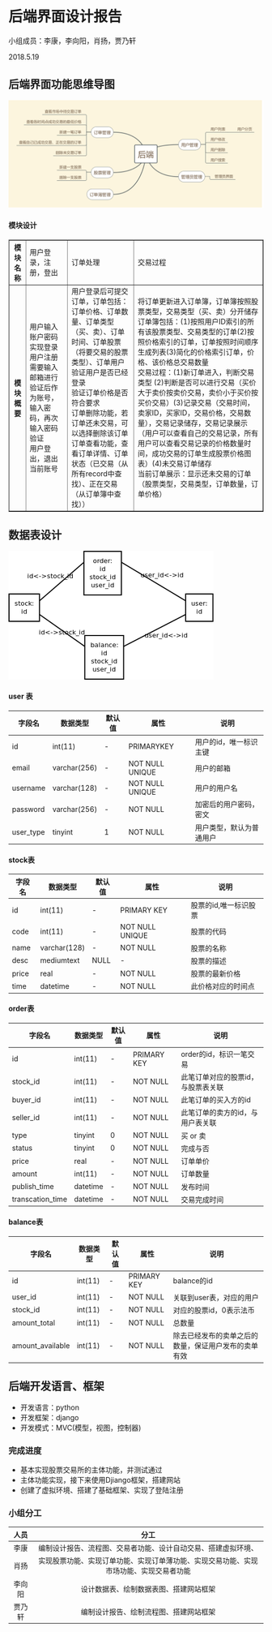 # 后端界面设计报告

小组成员：李康，李向阳，肖扬，贾乃轩

2018.5.19

## 后端界面功能思维导图
![后端](/FinTechExchange/Img/后端.png)
#### 模块设计
<center>
<table border='1'>
<tr>
<th>模块名称</th>
<td>用户登录，注册，登出</td>
<td>订单处理</td>
<td>交易过程</td>
</tr>
<tr>
<th>模块概要</th>

<td>
用户输入账户密码实现登录</br>
用户注册需要输入邮箱进行验证后作为账号，输入密码，再次输入密码验证</br>
用户登出，退出当前账号
</td>
<td>
用户登录后可提交订单，订单包括：订单价格、订单数量、订单类型（买、卖）、订单时间、订单股票（将要交易的股票类型）、订单用户</br>
验证用户是否已经登录</br>
验证订单价格是否符合要求</br>
订单删除功能，若订单还未交易，可以选择删除该订单</br>
订单查看功能，查看订单详情、订单状态（已交易（从所有record中查找）、正在交易（从订单簿中查找））
</td>
<td>
将订单更新进入订单簿，订单簿按照股票类型，交易类型（买、卖）分开储存</br>
订单簿包括：(1)按照用户ID索引的所有该股票类型、交易类型的订单(2)按照价格索引的订单，订单按照时间顺序生成列表(3)简化的价格索引订单，价格、该价格总交易数量</br>
交易过程：(1)新订单进入，判断交易类型 (2)判断是否可以进行交易（买价大于卖价按卖价交易，卖价小于买价按买价交易）(3)记录交易（交易时间，卖家ID，买家ID，交易价格，交易数量），交易记录储存，交易记录展示（用户可以查看自己的交易记录，所有用户可以查看交易记录的价格数量时间，成功交易的订单生成股票价格图表）(4)未交易订单储存</br>
当前订单展示：显示还未交易的订单（股票类型，交易类型，订单数量，订单价格）

</td>
</tr>
</table>
</center>


## 数据表设计
![db](/FinTechExchange/Img/db.png)
#### user 表

| 字段名    | 数据类型     | 默认值 | 属性            | 说明                     |
|-----------|--------------|--------|-----------------|--------------------------|
| id        | int(11)      | -      | PRIMARYKEY      | 用户的id，唯一标识主键   |
| email | varchar(256) | -      | NOT NULL UNIQUE | 用户的邮箱               |
| username  | varchar(128) | -      | NOT NULL UNIQUE | 用户的用户名             |
| password  | varchar(256) | -      | NOT NULL        | 加密后的用户密码，密文   |
| user_type | tinyint      | 1      | NOT NULL        | 用户类型，默认为普通用户 |

#### stock表

| 字段名 | 数据类型     | 默认值 | 属性            | 说明                  |
|--------|--------------|--------|-----------------|-----------------------|
| id     | int(11)      | -      | PRIMARY KEY     | 股票的id,唯一标识股票 |
| code   | int(11)      | -      | NOT NULL UNIQUE | 股票的代码            |
| name   | varchar(128) | -      | NOT NULL        | 股票的名称            |
| desc   | mediumtext   | NULL   | -               | 股票的描述            |
| price  | real         | -      | NOT NULL        | 股票的最新价格        |
| time   | datetime     | -      | NOT NULL        | 此价格对应的时间点         |

#### order表

| 字段名           | 数据类型 | 默认值 | 属性        | 说明                               |
|------------------|----------|--------|-------------|------------------------------------|
| id               | int(11)  | -      | PRIMARY KEY | order的id，标识一笔交易            |
| stock_id         | int(11)  | -      | NOT NULL    | 此笔订单对应的股票id，与股票表关联 |
| buyer_id         | int(11)  | -      | NOT NULL    | 此笔订单的买入方的id               |
| seller_id        | int(11)  | -      | NOT NULL    | 此笔订单的卖方的id，与用户表关联   |
| type             | tinyint  | 0      | NOT NULL    | 买 or 卖                           |
| status           | tinyint  | 0      | NOT NULL    | 完成与否                           |
| price            | real     | -      | NOT NULL    | 订单单价                           |
| amount           | int(11)  | -      | NOT NULL    | 订单数量                           |
| publish_time     | datetime | -      | NOT NULL    | 发布时间                           |
| transcation_time | datetime | - | NOT NULL            | 交易完成时间                       |

#### balance表

| 字段名           | 数据类型 | 默认值 | 属性        | 说明                     |
|------------------|----------|--------|-------------|--------------------------|
| id               | int(11)  | -      | PRIMARY KEY | balance的id              |
| user_id          | int(11)  | -      | NOT NULL    | 关联到user表，对应的用户 |
| stock_id         | int(11)  | -      | NOT NULL    | 对应的股票id，0表示法币  |
| amount_total     | int(11)  | -      | NOT NULL    | 总数量                   |
| amount_available | int(11)  | -      | NOT NULL    | 除去已经发布的卖单之后的数量，保证用户发布的卖单有效 |






## 后端开发语言、框架
* 开发语言：python
* 开发框架：django
* 开发模式：MVC(模型，视图，控制器)

### 完成进度
* 基本实现股票交易所的主体功能，并测试通过
* 主体功能实现，接下来使用Djiango框架，搭建网站
* 创建了虚拟环境、搭建了基础框架、实现了登陆注册

### 小组分工
|人员|分工|
|:-:|:-:|
|李康|编制设计报告、流程图、交易者功能、设计自动交易、搭建虚拟环境、|
|肖扬|实现股票功能、实现订单功能、实现订单薄功能、实现交易功能、实现市场功能、实现交易者功能|
|李向阳|设计数据表、绘制数据表图、搭建网站框架|
|贾乃轩|编制设计报告、绘制流程图、搭建网站框架|

